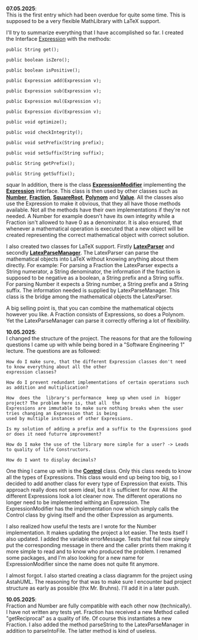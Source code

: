 **07.05.2025**:<br>
This is the first entry which had been overdue for quite some time. This is supposed to be a very flexible MathLibrary
with LaTeX support.<br>

I'll try to summarize everything that I have  accomplished so far. I created the Interface [Expression][expr] with the 
methods:

    public String get();

    public boolean isZero();

    public boolean isPositive();

    public Expression add(Expression v);

    public Expression sub(Expression v);

    public Expression mul(Expression v);

    public Expression div(Expression v);

    public void optimize();

    public void checkIntegrity();

    public void setPrefix(String prefix);

    public void setSuffix(String suffix);

    public String getPrefix();

    public String getSuffix();

squar
In addition, there is the class [**ExpressionModifier**][expr_mod] implementing the [**Expression**][expr] interface. 
This class is then used by other classes such as [**Number**][numb], [**Fraction**][frac], [**SquareRoot**][squar], 
[**Polynom**][poly] and [**Value**][value]. All the classes also use the Expression to make it obvious, that they all 
have those methods  available. Not all the methods have their own implementations if they're not needed. A Number for 
example doesn't have its own integrity while a Fraction isn't allowed to have 0 as a denominator. It is also ensured, 
that whenever a mathematical operation is executed that a new object will be created representing the correct 
mathematical object with correct solution.<br>

I also created two classes for LaTeX support. Firstly [**LatexParser**][latex_parser] and secondly 
[**LatexParseManager**][latex_manager]. The LatexParser can parse the mathematical objects into LaTeX without knowing 
anything about them directly. For example: For parsing a Fraction the LatexParser  expects a String numerator, a String 
denominator, the information if the fraction is supposed to be negative as a  boolean, a String  prefix and a String 
suffix. For parsing Number it expects a String number, a String prefix  and a String suffix. The information needed is 
supplied by LatexParseManager. This class is the bridge among the mathematical objects the LatexParser.

A big selling point is, that you can combine the mathematical objects however you like. A Fraction consists of 
Expressions, so does a Polynom. Yet the LatexParseManager can parse it correctly offering a lot of flexibility.


**10.05.2025**:<br>
I changed the structure of the project. The reasons for that are the following questions I came up with while being
bored in a "Software Engineering 1" lecture. The questions are as followed: 

    How do I make sure, that the different Expression classes don't need to know everything about all the other
    expression classes?

    How do I prevent redundant implementations of certain operations such as addition and multiplication?

    How  does the  library's performance  keep up when used in  bigger project? The problem here is, that all  the
    Expressions are immutable to make sure nothing breaks when the user tries changing an Expression that is being 
    used by multiple instances of other Expressions.

    Is my solution of adding a prefix and a suffix to the Expressions good or does it need futurre improvement?

    How do I make the use of the library more simple for a user? -> Leads to quality of life Constructors.

    How do I want to display decimals?

One thing I came up with is the [**Control**][control] class. Only this class needs to know all the types of Expressions.
This class would end up being too big, so I decided to add another class for every type of Expression that exists. This
approach really does not seem ideal, but it is sufficient for now. All the different Expressions look a lot cleaner now.
The different operations no longer need to be implemented withing an Expression. The ExpressionModifier has the
implementation now which simply calls the Control class by giving itself and the other Expression as arguments.

I also realized how useful the tests are I wrote for the Number implementation. It makes updating the project a lot
easier. The tests itself I also updated. I added the variable errorMessage. Tests that fail now simply put the
corresponding message in there and the caller prints them making it more simple to read and to know who produced the
problem. I renamed some packages, and I'm also looking for a new name for ExpressionModifier since the name does not 
quite fit anymore.

I almost forgot. I also started creating a class diagramm for the project using AstahUML. The reasoning for that was to
make sure I encounter bad project structure as early as possible (thx Mr. Bruhns). I'll add it in a later push.

**10.05.2025**:<br>
Fraction and Number are fully compatible with each other now (technically). I have not written any tests yet. Fraction
has received a new Method called "getReciprocal" as a quality of life. Of course this instantiates a new Fraction. I
also added the method parseString to the LatexParseManager in addition to parseIntoFile. The latter method is kind of
useless. 


[expr]: src/expressions/Expression.java
[expr_mod]: src/expressions/ExpressionModifier.java
[numb]: src/expressions/Number.java
[frac]: src/expressions/Fraction.java
[squar]: src/expressions/SquareRoot.java
[poly]: src/expressions/Polynom.java
[value]: src/expressions/Value.java

[latex_manager]: src/latex/LatexParseManager.java
[latex_parser]: src/latex/LatexParser.java

[control]: src/math/calculators/Control.java